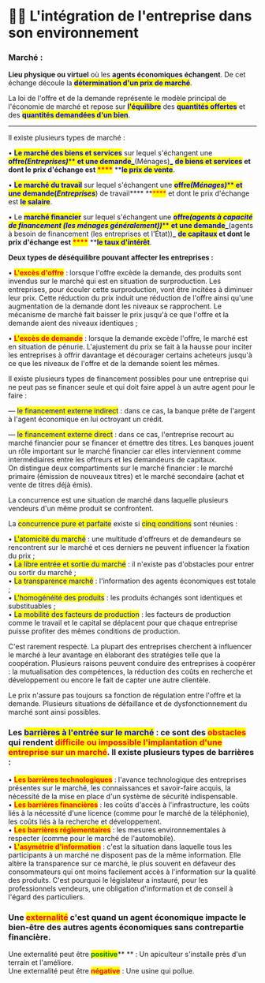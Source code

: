 # 👩🏫 L'intégration de l'entreprise dans son environnement

### Marché :&#x20;

**Lieu physique ou virtuel** où les **agents économiques échangent**. De cet échange découle la <mark style="color:blue;">**détermination d'un prix de marché**</mark>.

La loi de l'offre et de la demande représente le modèle principal de l'économie de marché et repose sur <mark style="color:blue;">**l'équilibre**</mark> des <mark style="color:blue;">**quantités offertes**</mark> et des <mark style="color:blue;">**quantités demandées d'un bien**</mark>.

****

Il existe plusieurs types de marché :&#x20;

• <mark style="color:blue;"></mark> <mark style="color:blue;"></mark><mark style="color:blue;">**Le marché des biens et services**</mark> sur lequel s'échangent une <mark style="color:blue;">**offre**</mark>_<mark style="color:blue;">**(Entreprises)**</mark>_<mark style="color:blue;">** **</mark><mark style="color:blue;">**et une demande**</mark>_<mark style="color:blue;">**(Ménages)**</mark>_<mark style="color:blue;">** **</mark><mark style="color:blue;">**de biens et services**</mark> et dont le prix d'échange est <mark style="color:red;">****</mark>** **<mark style="color:blue;">**le prix de vente**</mark>.&#x20;

• <mark style="color:blue;">**Le marché du travail**</mark> sur lequel s'échangent une <mark style="color:blue;">**offre**</mark>_<mark style="color:blue;">**(Ménages)**</mark>_<mark style="color:blue;">** **</mark><mark style="color:blue;">**et une demande(**</mark>_<mark style="color:blue;">**Entreprises**</mark>_<mark style="color:blue;">**) de travail**</mark>** **<mark style="color:red;">****</mark> et dont le prix d'échange est <mark style="color:blue;">**le salaire**</mark>.

• Le <mark style="color:blue;">**marché financier**</mark> sur lequel s'échangent une <mark style="color:blue;">**offre**</mark>_<mark style="color:blue;">**(agents à capacité de financement (les ménages généralement))**</mark>_<mark style="color:blue;">** **</mark><mark style="color:blue;">**et une demande**</mark>_<mark style="color:blue;">**(agents à besoin de financement (les entreprises et l'État))**</mark>_<mark style="color:blue;">** **</mark><mark style="color:blue;">**de capitaux**</mark> et dont le prix d'échange est <mark style="color:red;">****</mark>** **<mark style="color:blue;">**le taux d'intérêt**</mark>.&#x20;

**Deux types de déséquilibre pouvant affecter les entreprises :**&#x20;

• <mark style="color:red;">**L'excès d'offre**</mark> : lorsque l'offre excède la demande, des produits sont invendus sur le marché qui est en situation de surproduction. Les entreprises, pour écouler cette surproduction, vont être incitées à diminuer leur prix. Cette réduction du prix induit une réduction de l'offre ainsi qu'une augmentation de la demande dont les niveaux se rapprochent. Le mécanisme de marché fait baisser le prix jusqu'à ce que l'offre et la demande aient des niveaux identiques ;

• <mark style="color:red;">**L'excès de demande**</mark> : lorsque la demande excède l'offre, le marché est en situation de pénurie. L'ajustement du prix se fait à la hausse pour inciter les entreprises à offrir davantage et décourager certains acheteurs jusqu'à ce que les niveaux de l'offre et de la demande soient les mêmes.&#x20;

Il existe plusieurs types de financement possibles pour une entreprise qui ne peut pas se financer seule et qui doit faire appel à un autre agent pour le faire :&#x20;

— <mark style="color:blue;">le financement externe indirect</mark> : dans ce cas, la banque prête de l'argent à l'agent économique en lui octroyant un crédit.

— <mark style="color:blue;">le financement externe direct</mark> : dans ce cas, l'entreprise recourt au marché financier pour se financer et émettre des titres. Les banques jouent un rôle important sur le marché financier car elles interviennent comme intermédiaires entre les offreurs et les demandeurs de capitaux. \
On distingue deux compartiments sur le marché financier : le marché primaire (émission de nouveaux titres) et le marché secondaire (achat et vente de titres déjà émis).&#x20;

La concurrence est une situation de marché dans laquelle plusieurs vendeurs d'un même produit se confrontent.&#x20;

La <mark style="color:blue;">concurrence pure et parfaite</mark> existe si <mark style="color:blue;">cinq conditions</mark> sont réunies :&#x20;

• <mark style="color:blue;">L'atomicité du marché</mark> : une multitude d'offreurs et de demandeurs se rencontrent sur le marché et ces derniers ne peuvent influencer la fixation du prix ; \
• <mark style="color:blue;">La libre entrée et sortie du marché</mark> : il n'existe pas d'obstacles pour entrer ou sortir du marché ; \
• <mark style="color:blue;">La transparence marché</mark> : l'information des agents économiques est totale ; \
• <mark style="color:blue;">L'homogénéité des produits</mark> : les produits échangés sont identiques et substituables ; \
• <mark style="color:blue;">La mobilité des facteurs de production</mark> : les facteurs de production comme le travail et le capital se déplacent pour que chaque entreprise puisse profiter des mêmes conditions de production.&#x20;

C'est rarement respecté. La plupart des entreprises cherchent à influencer le marché à leur avantage en élaborant des stratégies telle que la coopération. Plusieurs raisons peuvent conduire des entreprises à coopérer : la mutualisation des compétences, la réduction des coûts en recherche et développement ou encore le fait de capter une autre clientèle.&#x20;

Le prix n'assure pas toujours sa fonction de régulation entre l'offre et la demande. Plusieurs situations de défaillance et de dysfonctionnement du marché sont ainsi possibles.&#x20;

### **Les **<mark style="color:blue;">**barrières à l'entrée sur le marché**</mark>** : ce sont des **<mark style="color:red;">**obstacles**</mark>** qui rendent **<mark style="color:red;">**difficile ou impossible l'implantation d'une entreprise sur un marché**</mark>**.** Il existe plusieurs types de barrières :&#x20;

• <mark style="color:red;">**Les barrières technologiques**</mark> : l'avance technologique des entreprises présentes sur le marché, les connaissances et savoir-faire acquis, la nécessité de la mise en place d'un système de sécurité indispensable.\
• <mark style="color:red;"></mark> <mark style="color:red;"></mark><mark style="color:red;">**Les barrières financières**</mark> : les coûts d'accès à l'infrastructure, les coûts liés à la nécessité d'une licence (comme pour le marché de la téléphonie), les coûts liés à la recherche et développement.\
• <mark style="color:red;">**Les barrières réglementaires**</mark> : les mesures environnementales à respecter (comme pour le marché de l'automobile).\
• <mark style="color:red;">**L'asymétrie d'information**</mark> : c'est la situation dans laquelle tous les participants à un marché ne disposent pas de la même information. Elle altère la transparence sur ce marché, le plus souvent en défaveur des consommateurs qui ont moins facilement accès à l'information sur la qualité des produits. C'est pourquoi le législateur a instauré, pour les professionnels vendeurs, une obligation d'information et de conseil à l'égard des particuliers.&#x20;

### **Une **<mark style="color:red;">**externalité**</mark>** c'est quand un agent économique impacte le bien-être des autres agents économiques sans contrepartie financière.**&#x20;

Une externalité peut être <mark style="color:green;">**positive**</mark>** ** : Un apiculteur s'installe près d'un terrain et l'améliore.\
Une externalité peut être <mark style="color:red;">**négative**</mark> : Une usine qui pollue.

